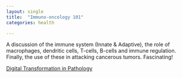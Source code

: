 ```yaml
---
layout: single
title:  "Immuno-oncology 101"
categories: health

---
```

A discussion of the immune system (Innate & Adaptive), the role of macrophages, dendritic cells, T-cells, B-cells and immune regulation. Finally, the use of these in attacking cancerous tumors. Fascinating!
 
[Digital Transformation in Pathology](https://visiopharm.com/podcasts/digital-transformation-in-pathology-immuno-oncology-basics-and-how-image-analysis-can-help/)